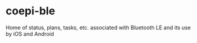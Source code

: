 # coepi-ble
Home of status, plans, tasks, etc.  associated with Bluetooth LE and its use by iOS and Android
